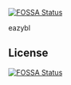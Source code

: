 [![FOSSA Status](https://app.fossa.io/api/projects/git%2Bgithub.com%2Fcfanoulis%2Feazybl.svg?type=shield)](https://app.fossa.io/projects/git%2Bgithub.com%2Fcfanoulis%2Feazybl?ref=badge_shield)

eazybl


## License
[![FOSSA Status](https://app.fossa.io/api/projects/git%2Bgithub.com%2Fcfanoulis%2Feazybl.svg?type=large)](https://app.fossa.io/projects/git%2Bgithub.com%2Fcfanoulis%2Feazybl?ref=badge_large)